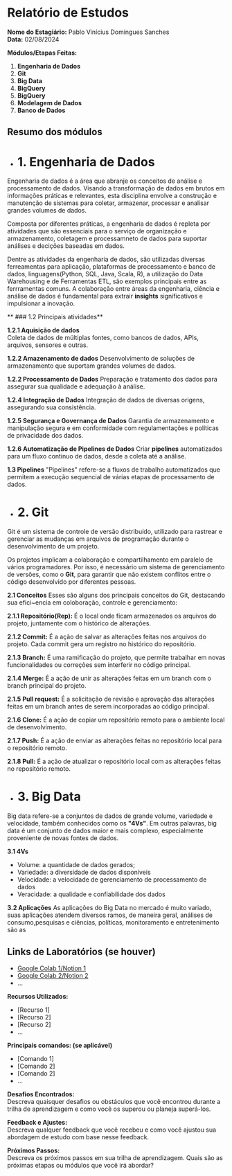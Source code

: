 # Relatório de Estudos

**Nome do Estagiário:** Pablo Vinícius Domingues Sanches  
**Data:** 02/08/2024

**Módulos/Etapas Feitas:**  
1. **Engenharia de Dados**
2. **Git** 
2. **Big Data**
4. **BigQuery** 
5. **BigQuery** 
6. **Modelagem de Dados** 
7. **Banco de Dados** 

## Resumo dos módulos 

- # **1. Engenharia de Dados**
Engenharia de dados é a área que abranje os conceitos de análise e processamento de dados. Visando a transformação de dados em brutos em informações práticas e relevantes, esta disciplina envolve a construção e manutenção de sistemas para coletar, armazenar, processar e analisar grandes volumes de dados. 

Composta por diferentes práticas, a engenharia de dados é repleta por atividades que são essenciais para o serviço de organização e armazenamento, coletagem e processamneto de dados para suportar análises e decições baseadas em dados.

Dentre as atividades da engenharia de dados, são utilizadas diversas ferreamentas para aplicação, plataformas de processamento e banco de dados, linguagens(Python, SQL, Java, Scala, R), a utilização do Data Warehousing e de Ferramentas ETL, são exemplos principais entre as ferrramentas comuns.
A colaboração entre áreas da engenharia, ciência e análise de dados é fundamental para extrair **insights** significativos e impulsionar a inovação. 

** ### 1.2 Principais atividades**

**1.2.1 Aquisição de dados**<br>
Coleta de dados de múltiplas fontes, como bancos de dados, APIs, arquivos, sensores e outras.

**1.2.2 Amazenamento de dados**
Desenvolvimento de soluções de armazenamento que suportam grandes volumes de dados. 

**1.2.2 Processamento de Dados**
Preparação e tratamento dos dados para assegurar sua qualidade e adequação à análise.

**1.2.4 Integração de Dados**
Integração de dados de diversas origens, assegurando sua consistência.

**1.2.5 Segurança e Governança de Dados**
Garantia de armazenamento e manipulação segura e em conformidade com regulamentações e políticas de privacidade dos dados.

**1.2.6 Automatização de Pipelines de Dados**
Criar **pipelines** automatizados para um fluxo contínuo de dados, desde a coleta até a análise.

**1.3 Pipelines**
"Pipelines" refere-se a fluxos de trabalho automatizados que permitem a execução sequencial de várias etapas de processamento de dados. 

    
- # **2. Git**
Git é um sistema de controle de versão distribuído, utilizado para rastrear e gerenciar as mudanças em arquivos de programação durante o desenvolvimento de um projeto.

Os projetos implicam a colaboração e compartilhamento em paralelo de vários programadores. Por isso, é necessário um sistema de gerenciamento de versões, como o **Git**, para garantir que não existem conflitos entre o código desenvolvido por diferentes pessoas.

**2.1 Conceitos**
Esses são alguns dos principais conceitos do Git, destacando sua efici~encia em coloboração, controle e gerenciamento:

**2.1.1 Repositório(Rep):** É o local onde ficam armazenados os arquivos do projeto, juntamente com o histórico de alterações.

**2.1.2 Commit:** É a ação de salvar as alterações feitas nos arquivos do projeto. Cada commit gera um registro no histórico do repositório.

**2.1.3 Branch:** É uma ramificação do projeto, que permite trabalhar em novas funcionalidades ou correções sem interferir no código principal.

**2.1.4 Merge:** É a ação de unir as alterações feitas em um branch com o branch principal do projeto.

**2.1.5 Pull request:** É a solicitação de revisão e aprovação das alterações feitas em um branch antes de serem incorporadas ao código principal.

**2.1.6 Clone:** É a ação de copiar um repositório remoto para o ambiente local de desenvolvimento.

**2.1.7 Push:** É a ação de enviar as alterações feitas no repositório local para o repositório remoto.

**2.1.8 Pull:** É a ação de atualizar o repositório local com as alterações feitas no repositório remoto.


- # **3. Big Data**
Big data refere-se a conjuntos de dados de grande volume, variedade e velocidade, também conhecidos como os **"4Vs"**. Em outras palavras, big data é um conjunto de dados maior e mais complexo, especialmente proveniente de novas fontes de dados.

**3.1 4Vs**
- Volume: a quantidade de dados gerados;  
- Variedade: a diversidade de dados disponíveis
- Velocidade: a velocidade de gerenciamento de processamento de dados 
- Veracidade: a qualidade e confiabilidade dos dados

**3.2 Aplicações**
As aplicações do Big Data no mercado é muito variado, suas aplicações atendem diversos ramos, de maneira geral, análises de consumo,pesquisas e ciências, políticas, monitoramento e entretenimento são as  

## Links de Laboratórios (se houver)

- [Google Colab 1/Notion 1](URL_do_Lab_1)
- [Google Colab 2/Notion 2](URL_do_Lab_2)
- ...

**Recursos Utilizados:**  
- [Recurso 1]
- [Recurso 2]
- [Recurso 2]
- ...

**Principais comandos: (se aplicável)**  
- [Comando 1]
- [Comando 2]
- [Comando 2]
- ...

**Desafios Encontrados:**  
Descreva quaisquer desafios ou obstáculos que você encontrou durante a trilha de aprendizagem e como você os superou ou planeja superá-los.

**Feedback e Ajustes:**  
Descreva qualquer feedback que você recebeu e como você ajustou sua abordagem de estudo com base nesse feedback.

**Próximos Passos:**  
Descreva os próximos passos em sua trilha de aprendizagem. Quais são as próximas etapas ou módulos que você irá abordar?
